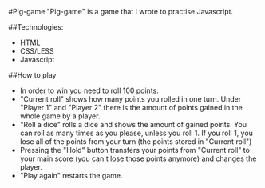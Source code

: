 #Pig-game
"Pig-game" is a game that I wrote to practise Javascript.

##Technologies:
* HTML
* CSS/LESS
* Javascript

##How to play
* In order to win you need to roll 100 points.
* "Current roll" shows how many points you rolled in one turn. Under "Player 1" and "Player 2" there is the amount of points gained in the whole game by a player.
* "Roll a dice" rolls a dice and shows the amount of gained points. You can roll as many times as you please, unless you roll 1. If you roll 1, you lose all of the points from your turn (the points stored in "Current roll")
* Pressing the "Hold" button transfers your points from "Current roll" to your main score (you can't lose those points anymore) and changes the player.
* "Play again" restarts the game.